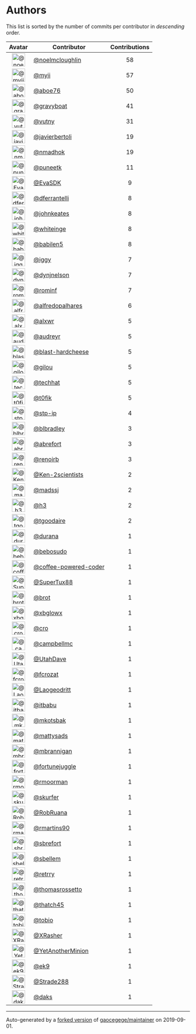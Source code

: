 # Authors

This list is sorted by the number of commits per contributor in _descending_ order.

Avatar|Contributor|Contributions
:-:|---|:-:
<img class='float-left rounded-1' src='https://avatars1.githubusercontent.com/u/13322818?v=4' width='36' height='36' alt='@noelmcloughlin'>|[@noelmcloughlin](https://github.com/noelmcloughlin)|58
<img class='float-left rounded-1' src='https://avatars2.githubusercontent.com/u/10231489?v=4' width='36' height='36' alt='@myii'>|[@myii](https://github.com/myii)|57
<img class='float-left rounded-1' src='https://avatars0.githubusercontent.com/u/1800660?v=4' width='36' height='36' alt='@aboe76'>|[@aboe76](https://github.com/aboe76)|50
<img class='float-left rounded-1' src='https://avatars2.githubusercontent.com/u/1396878?v=4' width='36' height='36' alt='@gravyboat'>|[@gravyboat](https://github.com/gravyboat)|41
<img class='float-left rounded-1' src='https://avatars0.githubusercontent.com/u/16338056?v=4' width='36' height='36' alt='@vutny'>|[@vutny](https://github.com/vutny)|31
<img class='float-left rounded-1' src='https://avatars2.githubusercontent.com/u/242396?v=4' width='36' height='36' alt='@javierbertoli'>|[@javierbertoli](https://github.com/javierbertoli)|19
<img class='float-left rounded-1' src='https://avatars0.githubusercontent.com/u/3374962?v=4' width='36' height='36' alt='@nmadhok'>|[@nmadhok](https://github.com/nmadhok)|19
<img class='float-left rounded-1' src='https://avatars1.githubusercontent.com/u/528061?v=4' width='36' height='36' alt='@puneetk'>|[@puneetk](https://github.com/puneetk)|11
<img class='float-left rounded-1' src='https://avatars0.githubusercontent.com/u/745513?v=4' width='36' height='36' alt='@EvaSDK'>|[@EvaSDK](https://github.com/EvaSDK)|9
<img class='float-left rounded-1' src='https://avatars2.githubusercontent.com/u/1713422?v=4' width='36' height='36' alt='@dferrantelli'>|[@dferrantelli](https://github.com/dferrantelli)|8
<img class='float-left rounded-1' src='https://avatars3.githubusercontent.com/u/5306980?v=4' width='36' height='36' alt='@johnkeates'>|[@johnkeates](https://github.com/johnkeates)|8
<img class='float-left rounded-1' src='https://avatars2.githubusercontent.com/u/91293?v=4' width='36' height='36' alt='@whiteinge'>|[@whiteinge](https://github.com/whiteinge)|8
<img class='float-left rounded-1' src='https://avatars1.githubusercontent.com/u/117961?v=4' width='36' height='36' alt='@babilen5'>|[@babilen5](https://github.com/babilen5)|8
<img class='float-left rounded-1' src='https://avatars1.githubusercontent.com/u/20441?v=4' width='36' height='36' alt='@iggy'>|[@iggy](https://github.com/iggy)|7
<img class='float-left rounded-1' src='https://avatars1.githubusercontent.com/u/13106485?v=4' width='36' height='36' alt='@dynjnelson'>|[@dynjnelson](https://github.com/dynjnelson)|7
<img class='float-left rounded-1' src='https://avatars3.githubusercontent.com/u/3449635?v=4' width='36' height='36' alt='@rominf'>|[@rominf](https://github.com/rominf)|7
<img class='float-left rounded-1' src='https://avatars0.githubusercontent.com/u/223763?v=4' width='36' height='36' alt='@alfredopalhares'>|[@alfredopalhares](https://github.com/alfredopalhares)|6
<img class='float-left rounded-1' src='https://avatars0.githubusercontent.com/u/1920805?v=4' width='36' height='36' alt='@alxwr'>|[@alxwr](https://github.com/alxwr)|5
<img class='float-left rounded-1' src='https://avatars0.githubusercontent.com/u/74739?v=4' width='36' height='36' alt='@audreyr'>|[@audreyr](https://github.com/audreyr)|5
<img class='float-left rounded-1' src='https://avatars1.githubusercontent.com/u/278900?v=4' width='36' height='36' alt='@blast-hardcheese'>|[@blast-hardcheese](https://github.com/blast-hardcheese)|5
<img class='float-left rounded-1' src='https://avatars0.githubusercontent.com/u/2179770?v=4' width='36' height='36' alt='@gilou'>|[@gilou](https://github.com/gilou)|5
<img class='float-left rounded-1' src='https://avatars1.githubusercontent.com/u/287147?v=4' width='36' height='36' alt='@techhat'>|[@techhat](https://github.com/techhat)|5
<img class='float-left rounded-1' src='https://avatars0.githubusercontent.com/u/2995329?v=4' width='36' height='36' alt='@t0fik'>|[@t0fik](https://github.com/t0fik)|5
<img class='float-left rounded-1' src='https://avatars2.githubusercontent.com/u/3768412?v=4' width='36' height='36' alt='@stp-ip'>|[@stp-ip](https://github.com/stp-ip)|4
<img class='float-left rounded-1' src='https://avatars1.githubusercontent.com/u/1435085?v=4' width='36' height='36' alt='@blbradley'>|[@blbradley](https://github.com/blbradley)|3
<img class='float-left rounded-1' src='https://avatars2.githubusercontent.com/u/2192630?v=4' width='36' height='36' alt='@abrefort'>|[@abrefort](https://github.com/abrefort)|3
<img class='float-left rounded-1' src='https://avatars3.githubusercontent.com/u/296940?v=4' width='36' height='36' alt='@renoirb'>|[@renoirb](https://github.com/renoirb)|3
<img class='float-left rounded-1' src='https://avatars3.githubusercontent.com/u/1078927?v=4' width='36' height='36' alt='@Ken-2scientists'>|[@Ken-2scientists](https://github.com/Ken-2scientists)|2
<img class='float-left rounded-1' src='https://avatars1.githubusercontent.com/u/22311?v=4' width='36' height='36' alt='@madssj'>|[@madssj](https://github.com/madssj)|2
<img class='float-left rounded-1' src='https://avatars3.githubusercontent.com/u/102919?v=4' width='36' height='36' alt='@h3'>|[@h3](https://github.com/h3)|2
<img class='float-left rounded-1' src='https://avatars3.githubusercontent.com/u/6415605?v=4' width='36' height='36' alt='@tgoodaire'>|[@tgoodaire](https://github.com/tgoodaire)|2
<img class='float-left rounded-1' src='https://avatars2.githubusercontent.com/u/26276?v=4' width='36' height='36' alt='@durana'>|[@durana](https://github.com/durana)|1
<img class='float-left rounded-1' src='https://avatars1.githubusercontent.com/u/1922124?v=4' width='36' height='36' alt='@bebosudo'>|[@bebosudo](https://github.com/bebosudo)|1
<img class='float-left rounded-1' src='https://avatars0.githubusercontent.com/u/7353491?v=4' width='36' height='36' alt='@coffee-powered-coder'>|[@coffee-powered-coder](https://github.com/coffee-powered-coder)|1
<img class='float-left rounded-1' src='https://avatars3.githubusercontent.com/u/458548?v=4' width='36' height='36' alt='@SuperTux88'>|[@SuperTux88](https://github.com/SuperTux88)|1
<img class='float-left rounded-1' src='https://avatars1.githubusercontent.com/u/36720?v=4' width='36' height='36' alt='@brot'>|[@brot](https://github.com/brot)|1
<img class='float-left rounded-1' src='https://avatars3.githubusercontent.com/u/1020898?v=4' width='36' height='36' alt='@xbglowx'>|[@xbglowx](https://github.com/xbglowx)|1
<img class='float-left rounded-1' src='https://avatars3.githubusercontent.com/u/83323?v=4' width='36' height='36' alt='@cro'>|[@cro](https://github.com/cro)|1
<img class='float-left rounded-1' src='https://avatars3.githubusercontent.com/u/8599847?v=4' width='36' height='36' alt='@campbellmc'>|[@campbellmc](https://github.com/campbellmc)|1
<img class='float-left rounded-1' src='https://avatars0.githubusercontent.com/u/306240?v=4' width='36' height='36' alt='@UtahDave'>|[@UtahDave](https://github.com/UtahDave)|1
<img class='float-left rounded-1' src='https://avatars3.githubusercontent.com/u/215487?v=4' width='36' height='36' alt='@fcrozat'>|[@fcrozat](https://github.com/fcrozat)|1
<img class='float-left rounded-1' src='https://avatars1.githubusercontent.com/u/1468874?v=4' width='36' height='36' alt='@Laogeodritt'>|[@Laogeodritt](https://github.com/Laogeodritt)|1
<img class='float-left rounded-1' src='https://avatars1.githubusercontent.com/u/650691?v=4' width='36' height='36' alt='@itbabu'>|[@itbabu](https://github.com/itbabu)|1
<img class='float-left rounded-1' src='https://avatars2.githubusercontent.com/u/296523?v=4' width='36' height='36' alt='@mkotsbak'>|[@mkotsbak](https://github.com/mkotsbak)|1
<img class='float-left rounded-1' src='https://avatars1.githubusercontent.com/u/1331128?v=4' width='36' height='36' alt='@mattysads'>|[@mattysads](https://github.com/mattysads)|1
<img class='float-left rounded-1' src='https://avatars3.githubusercontent.com/u/3705387?v=4' width='36' height='36' alt='@mbrannigan'>|[@mbrannigan](https://github.com/mbrannigan)|1
<img class='float-left rounded-1' src='https://avatars0.githubusercontent.com/u/8399114?v=4' width='36' height='36' alt='@fortunejuggle'>|[@fortunejuggle](https://github.com/fortunejuggle)|1
<img class='float-left rounded-1' src='https://avatars0.githubusercontent.com/u/219695?v=4' width='36' height='36' alt='@rmoorman'>|[@rmoorman](https://github.com/rmoorman)|1
<img class='float-left rounded-1' src='https://avatars2.githubusercontent.com/u/154676?v=4' width='36' height='36' alt='@skurfer'>|[@skurfer](https://github.com/skurfer)|1
<img class='float-left rounded-1' src='https://avatars1.githubusercontent.com/u/2592431?v=4' width='36' height='36' alt='@RobRuana'>|[@RobRuana](https://github.com/RobRuana)|1
<img class='float-left rounded-1' src='https://avatars1.githubusercontent.com/u/3165500?v=4' width='36' height='36' alt='@rmartins90'>|[@rmartins90](https://github.com/rmartins90)|1
<img class='float-left rounded-1' src='https://avatars2.githubusercontent.com/u/10464711?v=4' width='36' height='36' alt='@sbrefort'>|[@sbrefort](https://github.com/sbrefort)|1
<img class='float-left rounded-1' src='https://avatars2.githubusercontent.com/u/125458?v=4' width='36' height='36' alt='@sbellem'>|[@sbellem](https://github.com/sbellem)|1
<img class='float-left rounded-1' src='https://avatars1.githubusercontent.com/u/500703?v=4' width='36' height='36' alt='@retrry'>|[@retrry](https://github.com/retrry)|1
<img class='float-left rounded-1' src='https://avatars1.githubusercontent.com/u/2814878?v=4' width='36' height='36' alt='@thomasrossetto'>|[@thomasrossetto](https://github.com/thomasrossetto)|1
<img class='float-left rounded-1' src='https://avatars0.githubusercontent.com/u/507599?v=4' width='36' height='36' alt='@thatch45'>|[@thatch45](https://github.com/thatch45)|1
<img class='float-left rounded-1' src='https://avatars1.githubusercontent.com/u/444668?v=4' width='36' height='36' alt='@tobio'>|[@tobio](https://github.com/tobio)|1
<img class='float-left rounded-1' src='https://avatars0.githubusercontent.com/u/2097647?v=4' width='36' height='36' alt='@XRasher'>|[@XRasher](https://github.com/XRasher)|1
<img class='float-left rounded-1' src='https://avatars3.githubusercontent.com/u/8005290?v=4' width='36' height='36' alt='@YetAnotherMinion'>|[@YetAnotherMinion](https://github.com/YetAnotherMinion)|1
<img class='float-left rounded-1' src='https://avatars0.githubusercontent.com/u/17393048?v=4' width='36' height='36' alt='@ek9'>|[@ek9](https://github.com/ek9)|1
<img class='float-left rounded-1' src='https://avatars1.githubusercontent.com/u/11394644?v=4' width='36' height='36' alt='@Strade288'>|[@Strade288](https://github.com/Strade288)|1
<img class='float-left rounded-1' src='https://avatars3.githubusercontent.com/u/52996?v=4' width='36' height='36' alt='@daks'>|[@daks](https://github.com/daks)|1

---

Auto-generated by a [forked version](https://github.com/myii/maintainer) of [gaocegege/maintainer](https://github.com/gaocegege/maintainer) on 2019-09-01.
